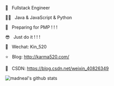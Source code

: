 
👷  &nbsp; Fullstack Engineer

👨‍💻  &nbsp; Java & JavaScript & Python

👔  &nbsp; Preparing for PMP ! ! !

😎  &nbsp; Just do it ! ! !  

🐧  &nbsp; Wechat: Kin_520

⭐️  &nbsp; Blog: http://karma520.com/

🎯  &nbsp; CSDN: https://blog.csdn.net/weixin_40826349

![madneal's github stats](https://github-readme-stats.vercel.app/api?username=kay-520&show_icons=true&theme=radical) 
